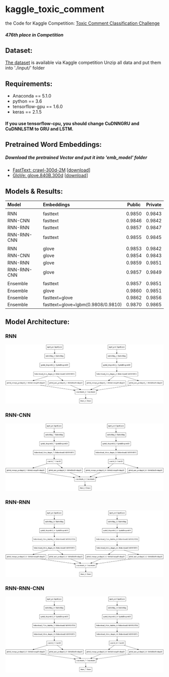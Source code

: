 # kaggle_toxic_comment
the Code for Kaggle Competition: [Toxic Comment Classification Challenge](https://www.kaggle.com/c/jigsaw-toxic-comment-classification-challenge)
##### 476th place in Competition

## Dataset:
[The dataset](https://www.kaggle.com/c/jigsaw-toxic-comment-classification-challenge/data) is available via Kaggle competition
Unzip all data and put them into './input/' folder

## Requirements:
 * Anaconda == 5.1.0
 * python == 3.6
 * tensorflow-gpu == 1.6.0
 * keras == 2.1.5
 
 #### If you use tensorflow-cpu, you should change CuDNNGRU and CuDNNLSTM to GRU and LSTM.

##

## Pretrained Word Embeddings: 
##### Download the pretrained Vector and put it into 'emb_model' folder
  * [FastText: crawl-300d-2M](https://github.com/facebookresearch/fastText/blob/master/docs/english-vectors.md) \[[download](https://s3-us-west-1.amazonaws.com/fasttext-vectors/crawl-300d-2M.vec.zip)\]
  * [GloVe: glove.840B.300d](https://nlp.stanford.edu/projects/glove/) \[[download](http://nlp.stanford.edu/data/glove.840B.300d.zip)\]


## Models & Results: 


| Model	| Embeddings | Public | Private	|
|:------------- |:---------- | ------- | ------ |
| |
| RNN		| fasttext		| 0.9850	| 0.9843	|
| RNN-CNN	| fasttext		| 0.9846	| 0.9842	|
| RNN-RNN	| fasttext		| 0.9857	| 0.9847	|
| RNN-RNN-CNN	| fasttext		| 0.9855	| 0.9845	|
| |
| RNN		| glove			| 0.9853	| 0.9842	|
| RNN-CNN	| glove			| 0.9854	| 0.9843	|
| RNN-RNN	| glove			| 0.9859	| 0.9851	|
| RNN-RNN-CNN	| glove			| 0.9857	| 0.9849	|
| |
| Ensemble	| fasttext		| 0.9857	| 0.9851	|
| Ensemble	| glove			| 0.9860	| 0.9851	|
| Ensemble	| fasttext+glove	| 0.9862	| 0.9856	|
| Ensemble	| fasttext+glove+lgbm(0.9808/0.9810)	| 0.9870	| 0.9865	|

## Model Architecture:

### RNN
![Alt_Text](/imgs/model_rnn.png)
### RNN-CNN
![Alt_Text](/imgs/model_rnn_cnn.png)
### RNN-RNN
![Alt_Text](/imgs/model_2rnn.png)
### RNN-RNN-CNN
![Alt_Text](/imgs/model_2rnn_cnn.png)
